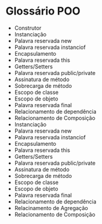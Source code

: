 # Glossário POO

* Construtor
* Instanciação
* Palavra reservada new
* Palavra reservada instanciof
* Encapsulamento
* Palavra reservada this
* Getters/Setters
* Palavra reservada public/private
* Assinatura de método
* Sobrecarga de método
* Escopo de classe
* Escopo de objeto
* Palavra reservada final
* Relacionamento de dependência
* Relacionamento de Composição
* Instanciação
* Palavra reservada new
* Palavra reservada instanciof
* Encapsulamento
* Palavra reservada this
* Getters/Setters
* Palavra reservada public/private
* Assinatura de método
* Sobrecarga de método
* Escopo de classe
* Escopo de objeto
* Palavra reservada final
* Relacionamento de dependência
* Relacinamento de Agregação
* Relacionamento de Composição
